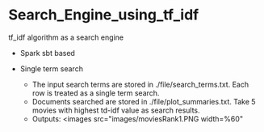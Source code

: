 # Search_Engine_using_tf_idf
tf_idf algorithm as a search engine

* Spark sbt based

* Single term search
  * The input search terms are stored in ./file/search_terms.txt. Each row is treated as a single term search.
  * Documents searched are stored in ./file/plot_summaries.txt. Take 5 movies with highest td-idf value as search results.
  * Outputs:
  <images src="images/moviesRank1.PNG width=%60"
  
